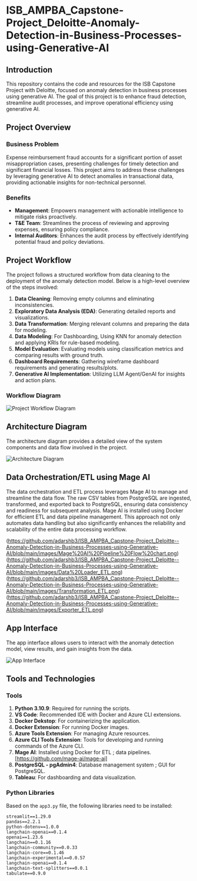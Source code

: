 # ISB_AMPBA_Capstone-Project_Deloitte-Anomaly-Detection-in-Business-Processes-using-Generative-AI

## Introduction
This repository contains the code and resources for the ISB Capstone Project with Deloitte, focused on anomaly detection in business processes using generative AI. The goal of this project is to enhance fraud detection, streamline audit processes, and improve operational efficiency using generative AI.

## Project Overview
### Business Problem
Expense reimbursement fraud accounts for a significant portion of asset misappropriation cases, presenting challenges for timely detection and significant financial losses. This project aims to address these challenges by leveraging generative AI to detect anomalies in transactional data, providing actionable insights for non-technical personnel.

### Benefits
- **Management**: Empowers management with actionable intelligence to mitigate risks proactively.
- **T&E Team**: Streamlines the process of reviewing and approving expenses, ensuring policy compliance.
- **Internal Auditors**: Enhances the audit process by effectively identifying potential fraud and policy deviations.

## Project Workflow
The project follows a structured workflow from data cleaning to the deployment of the anomaly detection model. Below is a high-level overview of the steps involved:

1. **Data Cleaning**: Removing empty columns and eliminating inconsistencies.
2. **Exploratory Data Analysis (EDA)**: Generating detailed reports and visualizations.
3. **Data Transformation**: Merging relevant columns and preparing the data for modeling.
4. **Data Modeling**: For Dashboarding, Using KNN for anomaly detection and applying KRIs for rule-based modeling. 
5. **Model Evaluation**: Evaluating models using classification metrics and comparing results with ground truth.
6. **Dashboard Requirements**: Gathering wireframe dashboard requirements and generating results/plots.
7. **Generative AI Implementation**: Utilizing LLM Agent/GenAI for insights and action plans.

### Workflow Diagram
![Project Workflow Diagram](https://github.com/adarshb3/ISB_AMPBA_Capstone-Project_Deloitte-Anomlay-Detection-in-Business-Processes-using-Generative-AI/blob/main/images/Workflow%20diagram.12.png)

## Architecture Diagram
The architecture diagram provides a detailed view of the system components and data flow involved in the project.

![Architecture Diagram](https://github.com/adarshb3/ISB_AMPBA_Capstone-Project_Deloitte-Anomlay-Detection-in-Business-Processes-using-Generative-AI/blob/main/images/Architecture%20Diagram.drawio%20(2).png)

## Data Orchestration/ETL using Mage AI
The data orchestration and ETL process leverages Mage AI to manage and streamline the data flow. The raw CSV tables from PostgreSQL are ingested, transformed, and exported back to PostgreSQL, ensuring data consistency and readiness for subsequent analysis. Mage AI is installed using Docker for efficient ETL and data pipeline management. This approach not only automates data handling but also significantly enhances the reliability and scalability of the entire data processing workflow.

(https://github.com/adarshb3/ISB_AMPBA_Capstone-Project_Deloitte--Anomaly-Detection-in-Business-Processes-using-Generative-AI/blob/main/images/Mage%20AI%20Pipeline%20Flow%20chart.png)
(https://github.com/adarshb3/ISB_AMPBA_Capstone-Project_Deloitte--Anomaly-Detection-in-Business-Processes-using-Generative-AI/blob/main/images/Data%20Loader_ETL.png)
(https://github.com/adarshb3/ISB_AMPBA_Capstone-Project_Deloitte--Anomaly-Detection-in-Business-Processes-using-Generative-AI/blob/main/images/Transformation_ETL.png)
(https://github.com/adarshb3/ISB_AMPBA_Capstone-Project_Deloitte--Anomaly-Detection-in-Business-Processes-using-Generative-AI/blob/main/images/Exporter_ETL.png)

## App Interface
The app interface allows users to interact with the anomaly detection model, view results, and gain insights from the data.

![App Interface](https://github.com/adarshb3/ISB_AMPBA_Capstone-Project_Deloitte-Anomlay-Detection-in-Business-Processes-using-Generative-AI/blob/main/images/App%20Interface%20Screenshot.png)

## Tools and Technologies

### Tools
1. **Python 3.10.9**: Required for running the scripts.
2. **VS Code**: Recommended IDE with Docker and Azure CLI extensions.
3. **Docker Dekstop**: For containerizing the application.
4. **Docker Extension**: For running Docker images.
5. **Azure Tools Extension**: For managing Azure resources.
6. **Azure CLI Tools Extension**: Tools for developing and running commands of the Azure CLI.
7. **Mage AI**: Installed using Docker for ETL ; data pipelines.[https://github.com/mage-ai/mage-ai]
8. **PostgreSQL - pgAdmin4**: Database management system ; GUI for PostgreSQL.
10. **Tableau**: For dashboarding and data visualization.

### Python Libraries
Based on the `app3.py` file, the following libraries need to be installed:
```text
streamlit==1.29.0
pandas==2.2.1
python-dotenv==1.0.0
langchain-openai==0.1.4
openai==1.23.6
langchain==0.1.16
langchain-community==0.0.33
langchain-core==0.1.46
langchain-experimental==0.0.57
langchain-openai==0.1.4
langchain-text-splitters==0.0.1
tabulate==0.9.0
